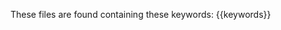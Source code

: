 <!-- xmd:
set arr = ["debug","for now","in real","in a real","mock]
set keywords = arr[0]
for k in arr
    keywords += ", " + k
-->
These files are found containing these keywords: {{keywords}}

<!-- xmd: exec find src -type f -exec grep -liE "debug|for now|in real|in a real|mock" {} + -->